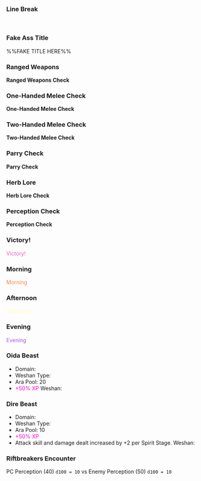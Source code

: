 ### Line Break
&nbsp;

### Fake Ass Title
%%FAKE TITLE HERE%%

### Ranged Weapons
**Ranged Weapons Check**

### One-Handed Melee Check
**One-Handed Melee Check**

### Two-Handed Melee Check
**Two-Handed Melee Check**

### Parry Check
**Parry Check**

### Herb Lore
**Herb Lore Check**

### Perception Check
**Perception Check**

### Victory!
<span style="color:rgb(241, 91, 181)">Victory!</span> 
### Morning
<span style="color:rgb(249, 132, 74)">Morning</span> 

### Afternoon
<span style="color:rgb(255, 255, 184)">Afternoon</span> 

### Evening
<span style="color:rgb(155, 93, 229)">Evening</span>

### Oida Beast
- Domain:
- Weshan Type:
- Ara Pool: 20
- <font color="#ff00cc">+50% XP</font>
Weshan:
### Dire Beast
- Domain:
- Weshan Type:
- Ara Pool: 10
- <font color="#ff00cc">+50% XP</font>
- Attack skill and damage dealt increased by +2 per Spirit Stage.
Weshan: 


### Riftbreakers Encounter
PC Perception (40) `d100 = 10` 
vs
Enemy Perception (50) `d100 = 10` 